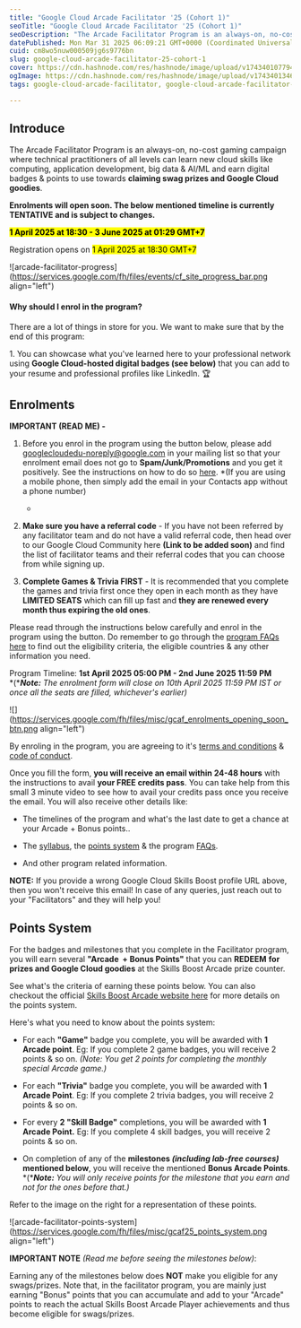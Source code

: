 ```yaml
---
title: "Google Cloud Arcade Facilitator '25 (Cohort 1)"
seoTitle: "Google Cloud Arcade Facilitator '25 (Cohort 1)"
seoDescription: "The Arcade Facilitator Program is an always-on, no-cost gaming campaign where technical practitioners of all levels can learn new cloud skills like computin"
datePublished: Mon Mar 31 2025 06:09:21 GMT+0000 (Coordinated Universal Time)
cuid: cm8wo5nuw000509jg6s9776bn
slug: google-cloud-arcade-facilitator-25-cohort-1
cover: https://cdn.hashnode.com/res/hashnode/image/upload/v1743401077941/7a3e6553-4b8f-486e-bb9e-0c2419114ba4.png
ogImage: https://cdn.hashnode.com/res/hashnode/image/upload/v1743401346906/2a414c05-088e-4bf1-bc88-32e81e49f83a.png
tags: google-cloud-arcade-facilitator, google-cloud-arcade-facilitator-25-cohort-1, google-cloud-arcade-facilitator-25, google-cloud-arcade-facilitator-program

---
```


## Introduce

The Arcade Facilitator Program is an always-on, no-cost gaming campaign where technical practitioners of all levels can learn new cloud skills like computing, application development, big data & AI/ML and earn digital badges & points to use towards **claiming swag prizes and Google Cloud goodies**.   
  
**Enrolments will open soon. The below mentioned timeline is currently TENTATIVE and is subject to changes.**

**<mark>1 April 2025 at 18:30 -&nbsp;3 June 2025 at 01:29 GMT+7</mark>**

Registration opens on <mark>1 April 2025 at 18:30 GMT+7</mark>

![arcade-facilitator-progress](https://services.google.com/fh/files/events/cf_site_progress_bar.png align="left")

#### **Why should I enrol in the program?**

There are a lot of things in store for you. We want to make sure that by the end of this program:

1\. You can showcase what you've learned here to your professional network using **Google Cloud-hosted digital badges (see below)** that you can add to your resume and professional profiles like LinkedIn. 🏆

## **Enrolments**

**IMPORTANT (READ ME) -**

1. Before you enrol in the program using the button below, please add [googlecloudedu-noreply@google.com](mailto:googlecloudedu-noreply@google.com) in your mailing list so that your enrolment email does not go to **Spam/Junk/Promotions** and you get it positively. See the instructions on how to do so [here](https://www.youtube.com/watch?v=mTUaTMaer2g). *(If you are using a mobile phone, then simply add the email in your Contacts app without a phone number)  
      
    *
    
2. **Make sure you have a referral code** - If you have not been referred by any facilitator team and do not have a valid referral code, then head over to our Google Cloud Community here **(Link to be added soon)** and find the list of facilitator teams and their referral codes that you can choose from while signing up.  
    
3. **Complete Games & Trivia FIRST** - It is recommended that you complete the games and trivia first once they open in each month as they have **LIMITED SEATS** which can fill up fast and **they are renewed every month thus expiring the old ones**.
    

Please read through the instructions below carefully and enrol in the program using the button. Do remember to go through the [program FAQs here](https://bit.ly/gcaf-faqs) to find out the eligibility criteria, the eligible countries & any other information you need.

Program Timeline: **1st April 2025 05:00 PM - 2nd June 2025 11:59 PM**  
*(****Note:*** *The enrolment form will close on 10th April 2025 11:59 PM IST or once all the seats are filled, whichever's earlier)*

![](https://services.google.com/fh/files/misc/gcaf_enrolments_opening_soon_btn.png align="left")

  
By enroling in the program, you are agreeing to it's [terms and conditions](https://rsvp.withgoogle.com/events/arcade-facilitator/terms-and-conditions) & [code of conduct](https://rsvp.withgoogle.com/events/arcade-facilitator/code-of-conduct).

Once you fill the form, **you will receive an email within 24-48 hours** with the instructions to avail **your FREE credits pass**. You can take help from this small 3 minute video to see how to avail your credits pass once you receive the email. You will also receive other details like:

* The timelines of the program and what's the last date to get a chance at your Arcade + Bonus points..
    
* The [syllabus](https://rsvp.withgoogle.com/events/arcade-facilitator/syllabus), the [points system](https://rsvp.withgoogle.com/events/arcade-facilitator/points-system) & the program [FAQs](https://rsvp.withgoogle.com/events/arcade-facilitator/faqs).
    
* And other program related information.
    

**NOTE:** If you provide a wrong Google Cloud Skills Boost profile URL above, then you won't receive this email! In case of any queries, just reach out to your "Facilitators" and they will help you!

## **Points System**

For the badges and milestones that you complete in the Facilitator program, you will earn several **"Arcade  + Bonus Points"** that you can **REDEEM** **for prizes and Google Cloud goodies** at the Skills Boost Arcade prize counter. 

See what's the criteria of earning these points below. You can also checkout the official [Skills Boost Arcade website here](https://go.cloudskillsboost.google/arcade?utm_source=gcaf-site&utm_medium=website&utm_campaign=arcade-facilitator25) for more details on the points system.

Here's what you need to know about the points system:

* For each **"Game"** badge you complete, you will be awarded with **1 Arcade point**. Eg: If you complete 2 game badges, you will receive 2 points & so on. *(Note: You get 2 points for completing the monthly special Arcade game.)*  
    
* For each **"Trivia"** badge you complete, you will be awarded with **1 Arcade Point**. Eg: If you complete 2 trivia badges, you will receive 2 points & so on.  
    
* For every **2 "Skill Badge"** completions, you will be awarded with **1 Arcade Point.** Eg: If you complete 4 skill badges, you will receive 2 points & so on.  
    
* On completion of any of the **milestones *(including lab-free courses)* mentioned below**, you will receive the mentioned **Bonus Arcade Points**. *(****Note:*** *You will only receive points for the milestone that you earn and not for the ones before that.)*
    

Refer to the image on the right for a representation of these points.

![arcade-facilitator-points-system](https://services.google.com/fh/files/misc/gcaf25_points_system.png align="left")

**IMPORTANT NOTE** *(Read me before seeing the milestones below)*:

Earning any of the milestones below does **NOT** make you eligible for any swags/prizes. Note that, in the facilitator program, you are mainly just earning "Bonus" points that you can accumulate and add to your "Arcade" points to reach the actual Skills Boost Arcade Player achievements and thus become eligible for swags/prizes.
